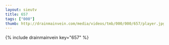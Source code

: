 ```yaml
--- 
layout: sieutv
title: 657
tags: ["000"]
thumb: http://drainmainvein.com/media/videos/tmb/000/000/657/player.jpg
---
```

{% include drainmainvein key="657" %} 
